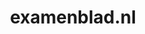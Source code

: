 ---
layout: post
title: "examenblad.nl"
internal_url: "/dutchgov/examenblad.nl.html"
subdomains_count: 8
all_subdomains_count: 16
urls_count: 8
ssl_rank: 98.333333333333
http_rank: 50.625
url_link: /data/examenblad.nl/urls.txt
all_subdomains_link: /data/examenblad.nl/all_subdomains.txt
subdomains_link: /data/examenblad.nl/subdomains.txt
categories: dutchgov
---